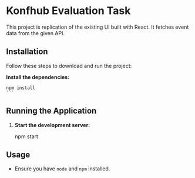 # Konfhub Evaluation Task

This project is replication of the existing UI built with React. It fetches event data from the given API.


## Installation

Follow these steps to download and run the project:


 **Install the dependencies:**


    npm install
    ```

## Running the Application

1. **Start the development server:**

    
    npm start
   



## Usage

- Ensure you have `node` and `npm` installed.




